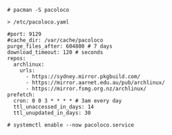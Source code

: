 
`# pacman -S pacoloco`

`> /etc/pacoloco.yaml`
```
#port: 9129
#cache_dir: /var/cache/pacoloco
purge_files_after: 604800 # 7 days
download_timeout: 120 # seconds
repos:
  archlinux:
    urls:
      - https://sydney.mirror.pkgbuild.com/
      - https://mirror.aarnet.edu.au/pub/archlinux/
      - https://mirror.fsmg.org.nz/archlinux/
prefetch:
  cron: 0 0 3 * * * * # 3am every day
  ttl_unaccessed_in_days: 14
  ttl_unupdated_in_days: 30
```

`# systemctl enable --now pacoloco.service`
